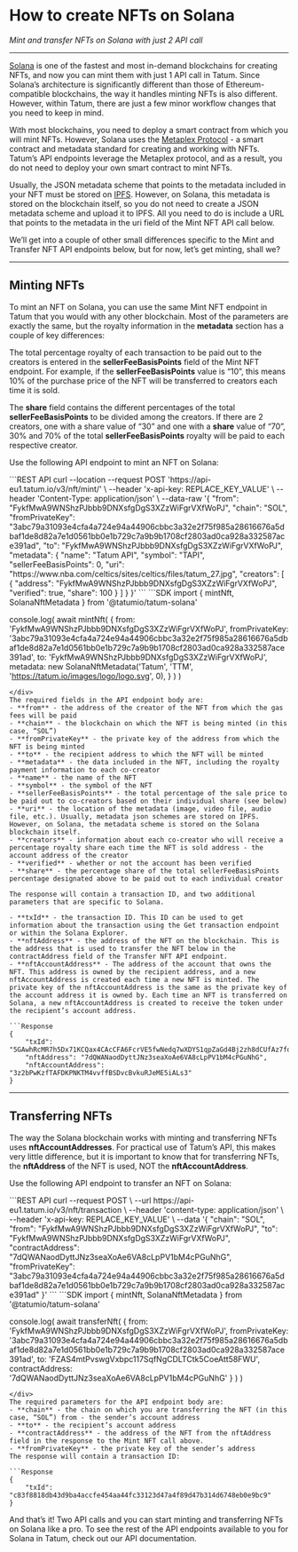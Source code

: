 # How to create NFTs on Solana

*Mint and transfer NFTs on Solana with just 2 API call*

---

[Solana](https://solana.com/) is one of the fastest and most in-demand blockchains for creating NFTs, and now you can mint them with just 1 API call in Tatum. Since Solana’s architecture is significantly different than those of Ethereum-compatible blockchains, the way it handles minting NFTs is also different. However, within Tatum, there are just a few minor workflow changes that you need to keep in mind.

With most blockchains, you need to deploy a smart contract from which you will mint NFTs. However, Solana uses the [Metaplex Protocol](https://www.metaplex.com/) - a smart contract and metadata standard for creating and working with NFTs. Tatum’s API endpoints leverage the Metaplex protocol, and as a result, you do not need to deploy your own smart contract to mint NFTs.

Usually, the JSON metadata scheme that points to the metadata included in your NFT must be stored on [IPFS](https://ipfs.io/). However, on Solana, this metadata is stored on the blockchain itself, so you do not need to create a JSON metadata scheme and upload it to IPFS. All you need to do is include a URL that points to the metadata in the uri field of the Mint NFT API call below.

We’ll get into a couple of other small differences specific to the Mint and Transfer NFT API endpoints below, but for now, let’s get minting, shall we?

---

## Minting NFTs

To mint an NFT on Solana, you can use the same Mint NFT endpoint in Tatum that you would with any other blockchain. Most of the parameters are exactly the same, but the royalty information in the **metadata** section has a couple of key differences:

The total percentage royalty of each transaction to be paid out to the creators is entered in the **sellerFeeBasisPoints** field of the Mint NFT endpoint. For example, if the **sellerFeeBasisPoints** value is “10”, this means 10% of the purchase price of the NFT will be transferred to creators each time it is sold. 

The **share** field contains the different percentages of the total **sellerFeeBasisPoints** to be divided among the creators. If there are 2 creators, one with a share value of “30” and one with a **share** value of “70”, 30% and 70% of the total **sellerFeeBasisPoints** royalty will be paid to each respective creator.

Use the following API endpoint to mint an NFT on Solana:
<div class='tabbed-code-blocks'>
```REST API  
curl --location --request POST 'https://api-eu1.tatum.io/v3/nft/mint/' \
--header 'x-api-key: REPLACE_KEY_VALUE' \
--header 'Content-Type: application/json' \
--data-raw '{
   "from": "FykfMwA9WNShzPJbbb9DNXsfgDgS3XZzWiFgrVXfWoPJ",
   "chain": "SOL",
   "fromPrivateKey": "3abc79a31093e4cfa4a724e94a44906cbbc3a32e2f75f985a28616676a5dbaf1de8d82a7e1d0561bb0e1b729c7a9b9b1708cf2803ad0ca928a332587ace391ad",
   "to": "FykfMwA9WNShzPJbbb9DNXsfgDgS3XZzWiFgrVXfWoPJ",
   "metadata": {
       "name": "Tatum API",
       "symbol": "TAPI",
       "sellerFeeBasisPoints": 0,
       "uri": "https://www.nba.com/celtics/sites/celtics/files/tatum_27.jpg",
       "creators": [
           {
               "address": "FykfMwA9WNShzPJbbb9DNXsfgDgS3XZzWiFgrVXfWoPJ",
               "verified": true,
               "share": 100
           }
       ]
   }
}'
```
```SDK
import { mintNft, SolanaNftMetadata } from '@tatumio/tatum-solana'

console.log(
  await mintNft(
    {
      from: 'FykfMwA9WNShzPJbbb9DNXsfgDgS3XZzWiFgrVXfWoPJ',
      fromPrivateKey:
        '3abc79a31093e4cfa4a724e94a44906cbbc3a32e2f75f985a28616676a5dbaf1de8d82a7e1d0561bb0e1b729c7a9b9b1708cf2803ad0ca928a332587ace391ad',
      to: 'FykfMwA9WNShzPJbbb9DNXsfgDgS3XZzWiFgrVXfWoPJ',
      metadata: new SolanaNftMetadata('Tatum', 'TTM', 'https://tatum.io/images/logo/logo.svg', 0),
    }
  )
)

```
</div>
The required fields in the API endpoint body are:
- **from** - the address of the creator of the NFT from which the gas fees will be paid 
- **chain** - the blockchain on which the NFT is being minted (in this case, “SOL”) 
- **fromPrivateKey** - the private key of the address from which the NFT is being minted 
- **to** - the recipient address to which the NFT will be minted 
- **metadata** - the data included in the NFT, including the royalty payment information to each co-creator 
- **name** - the name of the NFT 
- **symbol** - the symbol of the NFT 
- **sellerFeeBasisPoints** - the total percentage of the sale price to be paid out to co-creators based on their individual share (see below) 
- **uri** - the location of the metadata (image, video file, audio file, etc.). Usually, metadata json schemes are stored on IPFS. However, on Solana, the metadata scheme is stored on the Solana blockchain itself. 
- **creators** - information about each co-creator who will receive a percentage royalty share each time the NFT is sold address - the account address of the creator 
- **verified** - whether or not the account has been verified 
- **share** - the percentage share of the total sellerFeeBasisPoints percentage designated above to be paid out to each individual creator

The response will contain a transaction ID, and two additional parameters that are specific to Solana.

- **txId** - the transaction ID. This ID can be used to get information about the transaction using the Get transaction endpoint or within the Solana Explorer. 
- **nftAddress** - the address of the NFT on the blockchain. This is the address that is used to transfer the NFT below in the contractAddress field of the Transfer NFT API endpoint.
- **nftAccountAddress** - The address of the account that owns the NFT. This address is owned by the recipient address, and a new nftAccountAddress is created each time a new NFT is minted. The private key of the nftAccountAddress is the same as the private key of the account address it is owned by. Each time an NFT is transferred on Solana, a new nftAccountAddress is created to receive the token under the recipient’s account address.

```Response
{
    "txId": "5GAwhRcMR7h5Dx71KCQax4CAcCFA6FcrVE5fwNedq7wXDYS1qpZaGd4Bj2zh8dCUfAz7fqVSXhdZzXRigsNoTZsb",
    "nftAddress": "7dQWANaodDyttJNz3seaXoAe6VA8cLpPV1bM4cPGuNhG",
    "nftAccountAddress": "3z2bPwKzfTAFDKPNKTM4vvffBSDvcBvkuRJeME5iALs3"
}
```

---

## Transferring NFTs

The way the Solana blockchain works with minting and transferring NFTs uses **nftAccountAddresses**. For practical use of Tatum’s API, this makes very little difference, but it is important to know that for transferring NFTs, the **nftAddress** of the NFT is used, NOT the **nftAccountAddress**.

Use the following API endpoint to transfer an NFT on Solana:
<div class='tabbed-code-blocks'>
```REST API
curl --request POST \
  --url https://api-eu1.tatum.io/v3/nft/transaction \
  --header 'content-type: application/json' \
  --header 'x-api-key: REPLACE_KEY_VALUE' \
  --data '{
      "chain": "SOL",
      "from": "FykfMwA9WNShzPJbbb9DNXsfgDgS3XZzWiFgrVXfWoPJ",
      "to": "FykfMwA9WNShzPJbbb9DNXsfgDgS3XZzWiFgrVXfWoPJ",
      "contractAddress": "7dQWANaodDyttJNz3seaXoAe6VA8cLpPV1bM4cPGuNhG",
      "fromPrivateKey": "3abc79a31093e4cfa4a724e94a44906cbbc3a32e2f75f985a28616676a5dbaf1de8d82a7e1d0561bb0e1b729c7a9b9b1708cf2803ad0ca928a332587ace391ad"
}'
```
```SDK
import { mintNft, SolanaNftMetadata } from '@tatumio/tatum-solana'

console.log(
  await transferNft(
    {
      from: 'FykfMwA9WNShzPJbbb9DNXsfgDgS3XZzWiFgrVXfWoPJ',
      fromPrivateKey:
        '3abc79a31093e4cfa4a724e94a44906cbbc3a32e2f75f985a28616676a5dbaf1de8d82a7e1d0561bb0e1b729c7a9b9b1708cf2803ad0ca928a332587ace391ad',
      to: 'FZAS4mtPvswgVxbpc117SqfNgCDLTCtk5CoeAtt58FWU',
      contractAddress: '7dQWANaodDyttJNz3seaXoAe6VA8cLpPV1bM4cPGuNhG'
    }
  )
)

```
</div>
The required parameters for the API endpoint body are:
- **chain** - the chain on which you are transferring the NFT (in this case, “SOL”) from - the sender’s account address 
- **to** - the recipient’s account address 
- **contractAddress** - the address of the NFT from the nftAddress field in the response to the Mint NFT call above. 
- **fromPrivateKey** - the private key of the sender’s address
The response will contain a transaction ID:

```Response
{
    "txId": "c83f8818db43d9ba4accfe454aa44fc33123d47a4f89d47b314d6748eb0e9bc9"
}
```

And that’s it! Two API calls and you can start minting and transferring NFTs on Solana like a pro. To see the rest of the API endpoints available to you for Solana in Tatum, check out our API documentation.


